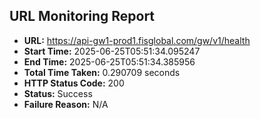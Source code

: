## URL Monitoring Report

- **URL:** https://api-gw1-prod1.fisglobal.com/gw/v1/health
- **Start Time:** 2025-06-25T05:51:34.095247
- **End Time:** 2025-06-25T05:51:34.385956
- **Total Time Taken:** 0.290709 seconds
- **HTTP Status Code:** 200
- **Status:** Success
- **Failure Reason:** N/A
